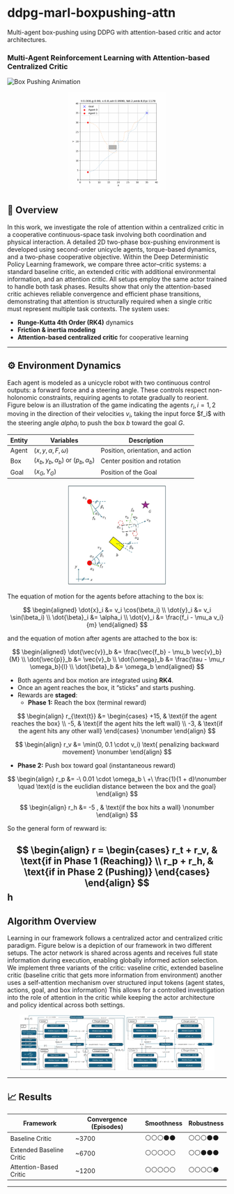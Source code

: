 # ddpg-marl-boxpushing-attn
Multi-agent box-pushing using DDPG with attention-based critic and actor architectures.

### Multi-Agent Reinforcement Learning with Attention-based Centralized Critic

![Box Pushing Animation]()

<p align="center">
  <img src="Docs/Animation_Attention_network.gif" width="45%"/>
</p>


## 🚀 Overview
In this work, we investigate the role of attention within a centralized critic in a cooperative continuous-space task involving both coordination and physical interaction.
A detailed 2D two-phase box-pushing environment is developed using second-order unicycle agents, torque-based dynamics, and a two-phase cooperative objective.
Within the Deep Deterministic Policy Learning framework, we compare three actor–critic systems: a standard baseline critic, an extended critic with additional environmental information, and an attention critic.
All setups employ the same actor trained to handle both task phases.
Results show that only the attention-based critic achieves reliable convergence and efficient phase transitions, demonstrating that attention is structurally required when a single critic must represent multiple task contexts.
The system uses:
- **Runge-Kutta 4th Order (RK4)** dynamics
- **Friction & inertia modeling**
- **Attention-based centralized critic** for cooperative learning
---
## ⚙️ Environment Dynamics
Each agent is modeled as a unicycle robot with two continuous control outputs: a forward force and a steering angle. These controls respect non-holonomic constraints, requiring agents to rotate gradually to reorient. Figure below is an illustration of the game indicating the agents $r_i, i=1,2$ moving in the direction of their velocities $v_i$, taking the input force  $f_i\$ with the steering angle $alpha_i$ to push the box $b$ toward the goal $G$. 


| Entity | Variables | Description |
|--------|------------|--------------|
| Agent | ($x, y, \alpha, F, ω$) | Position, orientation, and action |
| Box | ($x_b, y_b, \alpha_b$) or ($p_b,\alpha_b$)| Center position and rotation |
| Goal | ($x_G, Y_G$) | Position of the Goal |
<p align="center">
  <img src="Docs/box_game.jpg" width="45%"/>
</p>

The equation of motion for the agents before attaching to the box is:

$$
\begin{aligned}
\dot{x}_i &= v_i \cos(\beta_i) \\
\dot{y}_i &= v_i \sin(\beta_i) \\
\dot{\beta}_i &= \alpha_i \\
\dot{v}_i &= \frac{f_i - \mu_a v_i}{m}
\end{aligned}
$$

and the equation of motion after agents are attached to the box is:

$$
\begin{aligned}
\dot{\vec{v}}_b &= \frac{\vec{f_b} - \mu_b \vec{v}_b}{M} \\
\dot{\vec{p}}_b &= \vec{v}_b \\
\dot{\omega}_b &= \frac{\tau - \mu_r \omega_b}{I} \\
\dot{\beta}_b &= \omega_b
\end{aligned}
$$

- Both agents and box motion are integrated using **RK4**.
- Once an agent reaches the box, it “sticks” and starts pushing.
- Rewards are **staged**:
  - **Phase 1:** Reach the box (terminal reward)

$$
\begin{align}
r_{\text{t}} &= 
\begin{cases}
+15, & \text{if the agent reaches the box} \\
-5, & \text{if the agent hits the left wall} \\
-3, & \text{if the agent hits any other wall}
\end{cases} 
\nonumber 
\end{align}
$$

$$
\begin{align}
r_v &= \min(0, 0.1 \cdot v_i) \text{ penalizing backward movement}
\nonumber 
\end{align} 
$$

  - **Phase 2:** Push box toward goal (instantaneous reward)

$$
\begin{align}
r_p &= -\ 0.01 \cdot \omega_b 
\ +\ \frac{1}{1 + d}\nonumber  \quad \text{d is the euclidian distance between the box and the goal}
\end{align}
$$

$$
\begin{align}
r_h &= -5 , & \text{if the box hits a wall} \nonumber 
\end{align}
$$

So the general form of rewward is:

$$
\begin{align}
r = 
\begin{cases}
r_t + r_v, & \text{if in Phase 1 (Reaching)} \\
r_p + r_h, & \text{if in Phase 2 (Pushing)}
\end{cases}
\end{align}
$$
h
---
## Algorithm Overview

Learning in our framework follows a centralized actor and centralized critic paradigm. Figure below is a depiction of our framework in two different setups. The actor network is shared across agents and receives full state information during execution, enabling globally informed action selection. We implement three variants of the critic: vaseline critic, extended baseline critic (baseline critic that gets more information from environment) another uses a self-attention mechanism over structured input tokens (agent states, actions, goal, and box information) This allows for a controlled investigation into the role of attention in the critic while keeping the actor architecture and policy identical across both settings.

<p align="center">
  <img src="Docs/algorithm_Overview_attn.jpg" width="48%"/>
  <img src="Docs/algorithm_Overview_noattn.jpg" width="40%"/>
</p>


---
## 📈 Results

| Framework | Convergence (Episodes) | Smoothness | Robustness |
|------------|------------------------|-------------|-------------|
| Baseline Critic | ~3700 | ⚪⚪⚪⚫⚫ | ⚪⚪⚪⚫⚫ |
| Extended Baseline Critic | ~6700 | ⚪⚪⚪⚪⚪ | ⚪⚪⚫⚫⚫ |
| Attention-Based Critic | ~1200 | ⚪⚪⚪⚪⚪ | ⚪⚪⚪⚪⚫ |

---
